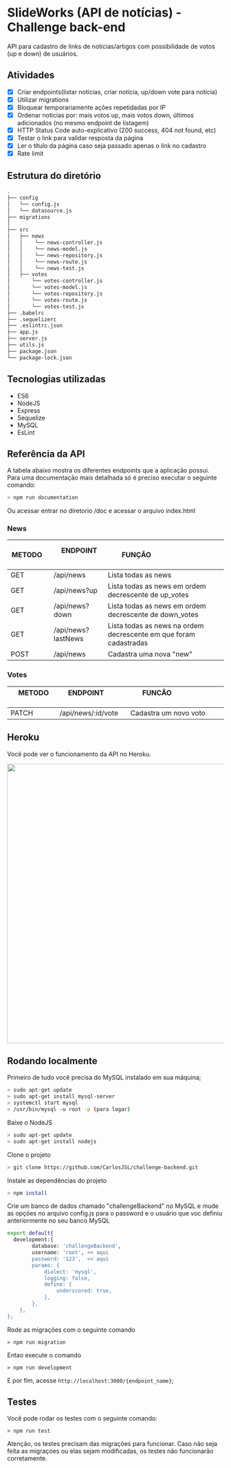 
# SlideWorks (API de notícias) - Challenge back-end
 API para cadastro de links de notícias/artigos com possibilidade de votos (up e down) de usuários.

## Atividades
- [X] Criar endpoints(listar notícias, criar notícia, up/down vote para notícia)
- [X] Utilizar migrations
- [X] Bloquear temporariamente ações repetidadas por IP
- [X] Ordenar notícias por: mais votos up, mais votos down, últimos adicionados (no mesmo endpoint de listagem)
- [X] HTTP Status Code auto-explicativo (200 success, 404 not found, etc)
- [X] Testar o link para validar resposta da página
- [X] Ler o título da página caso seja passado apenas o link no cadastro
- [X] Rate limit

## Estrutura do diretório
```sh
.
├── config
│	└── config.js
│	└── datasource.js
├── migrations
│   
├── src
│   ├── news
│   │    └── news-controller.js
│   │    └── news-model.js
│   │    └── news-repository.js
│   │    └── news-route.js
│   │    └── news-test.js
│   ├── votes
│       └── votes-controller.js
│       └── votes-model.js
│       └── votes-repository.js
│       └── votes-route.js
│       └── votes-test.js
├── .babelrc
├── .sequelizerc
├── .eslintrc.json
├── app.js
├── server.js
├── utils.js
├── package.json
└── package-lock.json
```


## Tecnologias utilizadas
- ES6
- NodeJS
- Express
- Sequelize
- MySQL
- EsLint

## Referência da API
A tabela abaixo mostra os diferentes endpoints que a aplicação possui. Para uma documentação mais detalhada só é preciso executar o seguinte comando:

```sh
> npm run documentation
```

Ou acessar entrar no diretorio /doc e acessar o arquivo index.html
### News
|      METODO      |     ENDPOINT        |        FUNÇÃO                                    
|------------------|---------------------|----------------------
| GET              | /api/news           | Lista todas as news
| GET              | /api/news?up        | Lista todas as news em ordem decrescente de up_votes
| GET              | /api/news?down      | Lista todas as news em ordem decrescente de down_votes
| GET              | /api/news?lastNews  | Lista todas as news na ordem decrescente em que foram cadastradas
| POST             | /api/news           | Cadastra uma nova "new"

### Votes
|      METODO      |     ENDPOINT            |        FUNCÃO                                    
|------------------|-------------------------|--------
| PATCH            | /api/news/:id/vote      | Cadastra um novo voto



## Heroku
Você pode ver o funcionamento da API no Heroku.

<p align="center">
  <img src="https://blog.phusion.nl/content/images/2016/07/Heroku.png" width="650"/>
</p>

## Rodando localmente
Primeiro de tudo você precisa do MySQL instalado em sua máquina;

```sh
> sudo apt-get update
> sudo apt-get install mysql-server
> systemctl start mysql
> /usr/bin/mysql -u root -p (para logar)
```

Baixe o NodeJS
```sh
> sudo apt-get update
> sudo apt-get install nodejs
```

Clone o projeto
```sh
> git clone https://github.com/CarlosJSL/challenge-backend.git
```

Instale as dependências do projeto
```sh
> npm install
```
Crie um banco de dados chamado "challengeBackend" no MySQL e mude as opções no arquivo config.js para o password e o usuário que voc definiu anteriormente no seu banco MySQL

```sh
export default{
  development:{
		database: 'challengeBackend',
		username: 'root', << aqui
		password: '123',  << aqui
		params: {
			dialect: 'mysql',
			logging: false,
			define: {
				underscored: true,
			},
		},
	},
};
```

Rode as migrações com o seguinte comando
```
> npm run migration
```

Entao execute o comando 
```
> npm run development
```

E por fim, acesse `http://localhost:3000/{endpoint_name}`;

## Testes
Você pode rodar os testes com o seguinte comando:
```
> npm run test
```
Atenção, os testes precisam das migrações para funcionar. Caso não seja feita as migraçoes ou elas sejam modificadas, os testes não funcionarão corretamente.
